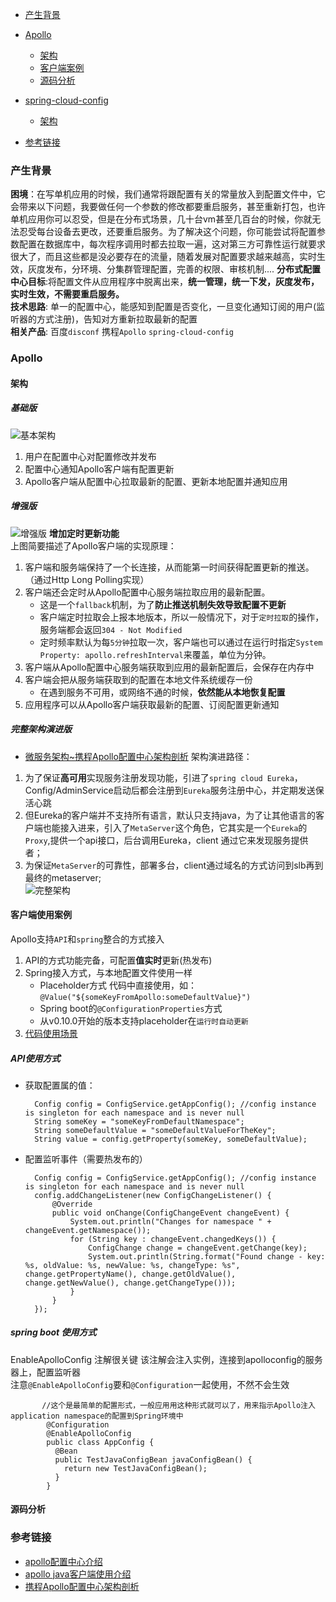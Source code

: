 
- [产生背景](#产生背景)

- [Apollo](#Apollo)
    - [架构](#架构)
    - [客户端案例](#客户端使用案例)
    - [源码分析](#源码分析)
- [spring-cloud-config](#spring-cloud-config)
    - [架构](#架构)
- [参考链接](#参考链接)
    
### 产生背景  
**困境**：在写单机应用的时候，我们通常将跟配置有关的常量放入到配置文件中，它会带来以下问题，我要做任何一个参数的修改都要重启服务，甚至重新打包，也许单机应用你可以忍受，但是在分布式场景，几十台vm甚至几百台的时候，你就无法忍受每台设备去更改，还要重启服务。为了解决这个问题，你可能尝试将配置参数配置在数据库中，每次程序调用时都去拉取一遍，这对第三方可靠性运行就要求很大了，而且这些都是没必要存在的流量，随着发展对配置要求越来越高，实时生效，灰度发布，分环境、分集群管理配置，完善的权限、审核机制....
**分布式配置中心目标**:将配置文件从应用程序中脱离出来，**统一管理，统一下发，灰度发布，实时生效，不需要重启服务。**   
**技术思路**: 单一的配置中心，能感知到配置是否变化，一旦变化通知订阅的用户(监听器的方式注册)，告知对方重新拉取最新的配置  
**相关产品**: 百度`disconf`  携程`Apollo`   `spring-cloud-config`


### Apollo
#### 架构
##### 基础版
 ![基本架构](https://github.com/ctripcorp/apollo/raw/master/doc/images/basic-architecture.png)
1. 用户在配置中心对配置修改并发布  
2. 配置中心通知Apollo客户端有配置更新  
3. Apollo客户端从配置中心拉取最新的配置、更新本地配置并通知应用   
##### 增强版
![增强版](https://github.com/ctripcorp/apollo/raw/master/doc/images/client-architecture.png)
**增加定时更新功能**  
上图简要描述了Apollo客户端的实现原理：  
1. 客户端和服务端保持了一个长连接，从而能第一时间获得配置更新的推送。（通过Http Long Polling实现）
2. 客户端还会定时从Apollo配置中心服务端拉取应用的最新配置。
   - 这是一个`fallback`机制，为了**防止推送机制失效导致配置不更新**
   - 客户端定时拉取会上报本地版本，所以一般情况下，对于`定时拉取`的操作，服务端都会返回`304 - Not Modified`
   - 定时频率默认为每`5分钟`拉取一次，客户端也可以通过在运行时指定`System Property: apollo.refreshInterval`来覆盖，单位为分钟。
3. 客户端从Apollo配置中心服务端获取到应用的最新配置后，会保存在内存中
4. 客户端会把从服务端获取到的配置在本地文件系统缓存一份
   - 在遇到服务不可用，或网络不通的时候，**依然能从本地恢复配置**
5. 应用程序可以从Apollo客户端获取最新的配置、订阅配置更新通知
##### 完整架构演进版
- [微服务架构~携程Apollo配置中心架构剖析](https://mp.weixin.qq.com/s/-hUaQPzfsl9Lm3IqQW3VDQ)
架构演进路径：
1. 为了保证**高可用**实现服务注册发现功能，引进了`spring cloud Eureka`，Config/AdminService启动后都会注册到`Eureka`服务注册中心，并定期发送保活心跳 
2. 但Eureka的客户端并不支持所有语言，默认只支持java，为了让其他语言的客户端也能接入进来，引入了`MetaServer`这个角色，它其实是一个`Eureka`的`Proxy`,提供一个api接口，后台调用Eureka，client 通过它来发现服务提供者；  
3. 为保证`MetaServer`的可靠性，部署多台，client通过域名的方式访问到slb再到最终的metaserver;  
 ![完整架构](https://mmbiz.qpic.cn/mmbiz_png/ELH62gpbFmGdnIjxDT7AOQyZgl2KQnz6LCwSGeZjrh5DlMd0MMxVIepCFQKdE6vfJWbZOKiaHqEcmia1nJia2o7Vg/640?wx_fmt=png&tp=webp&wxfrom=5&wx_lazy=1&wx_co=1)

#### 客户端使用案例
Apollo支持`API`和`spring`整合的方式接入  
1. API的方式功能完备，可配置**值实时**更新(热发布)
2. Spring接入方式，与本地配置文件使用一样
    - Placeholder方式 代码中直接使用，如：`@Value("${someKeyFromApollo:someDefaultValue}")`
    - Spring boot的`@ConfigurationProperties`方式
    - 从v0.10.0开始的版本支持placeholder在`运行时自动更新`
3. [代码使用场景](https://github.com/ctripcorp/apollo-use-cases)
##### API使用方式
- 获取配置属的值：

        Config config = ConfigService.getAppConfig(); //config instance is singleton for each namespace and is never null
        String someKey = "someKeyFromDefaultNamespace";
        String someDefaultValue = "someDefaultValueForTheKey";
        String value = config.getProperty(someKey, someDefaultValue);
- 配置监听事件（需要热发布的）

        Config config = ConfigService.getAppConfig(); //config instance is singleton for each namespace and is never null
        config.addChangeListener(new ConfigChangeListener() {
            @Override
            public void onChange(ConfigChangeEvent changeEvent) {
                System.out.println("Changes for namespace " + changeEvent.getNamespace());
                for (String key : changeEvent.changedKeys()) {
                    ConfigChange change = changeEvent.getChange(key);
                    System.out.println(String.format("Found change - key: %s, oldValue: %s, newValue: %s, changeType: %s",   change.getPropertyName(), change.getOldValue(), change.getNewValue(), change.getChangeType()));
                }
            }
        });
 
##### spring boot 使用方式
EnableApolloConfig 注解很关键 该注解会注入实例，连接到apolloconfig的服务器上，配置监听器  
注意`@EnableApolloConfig`要和`@Configuration`一起使用，不然不会生效
       
           //这个是最简单的配置形式，一般应用用这种形式就可以了，用来指示Apollo注入application namespace的配置到Spring环境中
            @Configuration
            @EnableApolloConfig
            public class AppConfig {
              @Bean
              public TestJavaConfigBean javaConfigBean() {
                return new TestJavaConfigBean();
              }
            }

   
#### 源码分析


### 参考链接
- [apollo配置中心介绍](https://github.com/ctripcorp/apollo/wiki/Apollo%E9%85%8D%E7%BD%AE%E4%B8%AD%E5%BF%83%E4%BB%8B%E7%BB%8D)
- [apollo java客户端使用介绍](https://github.com/ctripcorp/apollo/wiki/Java%E5%AE%A2%E6%88%B7%E7%AB%AF%E4%BD%BF%E7%94%A8%E6%8C%87%E5%8D%97)
- [携程Apollo配置中心架构剖析](https://mp.weixin.qq.com/s/-hUaQPzfsl9Lm3IqQW3VDQ)








